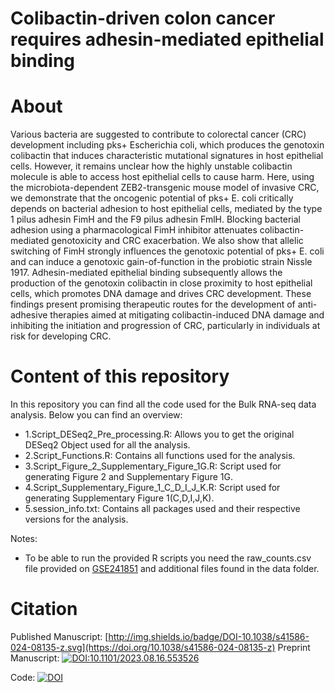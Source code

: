 # Colibactin-driven colon cancer requires adhesin-mediated epithelial binding

# About
Various bacteria are suggested to contribute to colorectal cancer (CRC) development including pks+ Escherichia coli, which produces the genotoxin colibactin that induces characteristic mutational signatures in host epithelial cells. However, it remains unclear how the highly unstable colibactin molecule is able to access host epithelial cells to cause harm. Here, using the microbiota-dependent ZEB2-transgenic mouse model of invasive CRC, we demonstrate that the oncogenic potential of pks+ E. coli critically depends on bacterial adhesion to host epithelial cells, mediated by the type 1 pilus adhesin FimH and the F9 pilus adhesin FmlH. Blocking bacterial adhesion using a pharmacological FimH inhibitor attenuates colibactin-mediated genotoxicity and CRC exacerbation. We also show that allelic switching of FimH strongly influences the genotoxic potential of pks+ E. coli and can induce a genotoxic gain-of-function in the probiotic strain Nissle 1917. Adhesin-mediated epithelial binding subsequently allows the production of the genotoxin colibactin in close proximity to host epithelial cells, which promotes DNA damage and drives CRC development. These findings present promising therapeutic routes for the development of anti-adhesive therapies aimed at mitigating colibactin-induced DNA damage and inhibiting the initiation and progression of CRC, particularly in individuals at risk for developing CRC. 

# Content of this repository
In this repository you can find all the code used for the Bulk RNA-seq data analysis. Below you can find an overview:

- 1.Script_DESeq2_Pre_processing.R: Allows you to get the original DESeq2 Object used for all the analysis.
- 2.Script_Functions.R: Contains all functions used for the analysis.
- 3.Script_Figure_2_Supplementary_Figure_1G.R: Script used for generating Figure 2 and Supplementary Figure 1G.
- 4.Script_Supplementary_Figure_1_C_D_I_J_K.R: Script used for generating Supplementary Figure 1(C,D,I,J,K).
- 5.session_info.txt: Contains all packages used and their respective versions for the analysis.

Notes:
- To be able to run the provided R scripts you need the raw_counts.csv file provided on [GSE241851](https://www.ncbi.nlm.nih.gov/geo/query/acc.cgi?acc=GSE241851) and additional files found in the data folder.

# Citation

Published Manuscript: [http://img.shields.io/badge/DOI-10.1038/s41586-024-08135-z.svg](https://doi.org/10.1038/s41586-024-08135-z)
Preprint Manuscript: [![DOI:10.1101/2023.08.16.553526](http://img.shields.io/badge/DOI-10.1101/2023.08.16.553526-B31B1B.svg)](https://www.biorxiv.org/content/10.1101/2023.08.16.553526v1)

Code: [![DOI](https://zenodo.org/badge/682061416.svg)](https://zenodo.org/doi/10.5281/zenodo.10046232)

